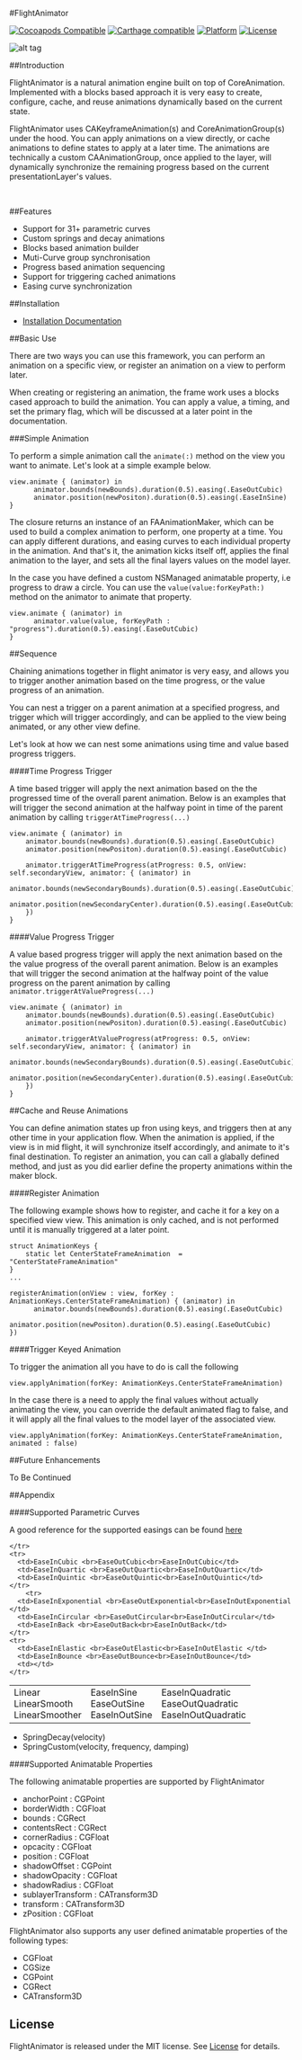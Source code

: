 #FlightAnimator

[![Cocoapods Compatible](https://img.shields.io/badge/pod-v0.3.0-blue.svg)]()
[![Carthage compatible](https://img.shields.io/badge/Carthage-compatible-4BC51D.svg?style=flat)]()
[![Platform](https://img.shields.io/badge/platform-ios-lightgrey.svg)]()
[![License](https://img.shields.io/badge/license-MIT-343434.svg)](/LICENSE.md)

![alt tag](/Documentation/FlightBanner.jpg?raw=true)

##Introduction

FlightAnimator is a natural animation engine built on top of CoreAnimation. Implemented with a blocks based approach it is very easy to create, configure, cache, and reuse animations dynamically based on the current state. 

FlightAnimator uses CAKeyframeAnimation(s) and CoreAnimationGroup(s) under the hood. You can apply animations on a view directly, or cache animations to define states to apply at a later time. The animations are technically a custom CAAnimationGroup, once applied to the layer, will dynamically synchronize the remaining progress based on the current presentationLayer's values.

<br>

##Features

* Support for 31+ parametric curves
* Custom springs and decay animations
* Blocks based animation builder
* Muti-Curve group synchronisation
* Progress based animation sequencing
* Support for triggering cached animations
* Easing curve synchronization

##Installation

* [Installation Documentation](/Documentation/installation.md)

##Basic Use 

There are two ways you can use this framework, you can perform an animation on a specific view, or register an animation on a view to perform later. 

When creating or registering an animation, the frame work uses a blocks cased approach to build the animation. You can apply a value, a timing, and set the primary flag, which will be discussed at a later point in the documentation.

###Simple Animation

To perform a simple animation  call the `animate(:)` method on the view you want to animate. Let's look at a simple example below.

```
view.animate { (animator) in
      animator.bounds(newBounds).duration(0.5).easing(.EaseOutCubic)
      animator.position(newPositon).duration(0.5).easing(.EaseInSine)
}
```
The closure returns an instance of an FAAnimationMaker, which can be used to build a complex animation to perform, one property at a time. You can apply different durations, and easing curves to each individual property in the animation. And that's it, the animation kicks itself off, applies the final animation to the layer, and sets all the final layers values on the model layer.

In the case you have defined a custom NSManaged animatable property, i.e progress to draw a circle. You can use the `value(value:forKeyPath:)` method on the animator to animate that property.

```
view.animate { (animator) in
      animator.value(value, forKeyPath : "progress").duration(0.5).easing(.EaseOutCubic)
}
```

##Sequence

Chaining animations together in flight animator is very easy, and allows you to trigger another animation based on the time progress, or the value progress of an animation.

You can nest a trigger on a parent animation at a specified progress, and trigger which will trigger accordingly, and can be applied to the view being animated, or any other view define.

Let's look at how we can nest some animations using time and value based progress triggers.

####Time Progress Trigger

A time based trigger will apply the next animation based on the the progressed time of the overall parent animation. Below is an examples that will trigger the second animation at the halfway point in time of the parent animation by calling `triggerAtTimeProgress(...)`

```
view.animate { (animator) in
	animator.bounds(newBounds).duration(0.5).easing(.EaseOutCubic)
    animator.position(newPositon).duration(0.5).easing(.EaseOutCubic)
    
    animator.triggerAtTimeProgress(atProgress: 0.5, onView: self.secondaryView, animator: { (animator) in
         animator.bounds(newSecondaryBounds).duration(0.5).easing(.EaseOutCubic)
         animator.position(newSecondaryCenter).duration(0.5).easing(.EaseOutCubic)
    })
}
```

####Value Progress Trigger

A value based progress trigger will apply the next animation based on the the value progress of the overall parent animation. Below is an examples that will trigger the second animation at the halfway point of the value progress on the parent animation by calling `animator.triggerAtValueProgress(...)`

```
view.animate { (animator) in
	animator.bounds(newBounds).duration(0.5).easing(.EaseOutCubic)
    animator.position(newPositon).duration(0.5).easing(.EaseOutCubic)
    
    animator.triggerAtValueProgress(atProgress: 0.5, onView: self.secondaryView, animator: { (animator) in
         animator.bounds(newSecondaryBounds).duration(0.5).easing(.EaseOutCubic)
         animator.position(newSecondaryCenter).duration(0.5).easing(.EaseOutCubic)
    })
}
```
##Cache and Reuse Animations

You can define animation states up fron using keys, and triggers then at any other time in your application flow. When the animation is applied, if the view is in mid flight, it will synchronize itself accordingly, and animate to it's final destination. To register an animation, you can call a glabally defined method, and just as you did earlier define the property animations within the maker block.

####Register Animation

The following example shows how to register, and cache it for a key on a specified view view. This animation is only cached, and is not performed until it is manually triggered at a later point.

```
struct AnimationKeys {
	static let CenterStateFrameAnimation  = "CenterStateFrameAnimation"
}
...

registerAnimation(onView : view, forKey : AnimationKeys.CenterStateFrameAnimation) { (animator) in
      animator.bounds(newBounds).duration(0.5).easing(.EaseOutCubic)
      animator.position(newPositon).duration(0.5).easing(.EaseOutCubic)
})
```

####Trigger Keyed Animation


To trigger the animation all you have to do is call the following 

```
view.applyAnimation(forKey: AnimationKeys.CenterStateFrameAnimation)
```

In the case there is a need to apply the final values without actually animating the view, you can override the default animated flag to false, and it will apply all the final values to the model layer of the associated view.

```
view.applyAnimation(forKey: AnimationKeys.CenterStateFrameAnimation, animated : false)
```


##Future Enhancements

To Be Continued

##Appendix

####Supported Parametric Curves

A good reference for the supported easings can be found [here](http://easings.net/)

<table>
  <tbody>
    <tr>
      <td>Linear <br>LinearSmooth<br>LinearSmoother</td>
      <td>EaseInSine <br>EaseOutSine<br>EaseInOutSine</td>
      <td>EaseInQuadratic <br>EaseOutQuadratic<br>EaseInOutQuadratic</td>
    
    </tr>
    <tr>
      <td>EaseInCubic <br>EaseOutCubic<br>EaseInOutCubic</td>
      <td>EaseInQuartic <br>EaseOutQuartic<br>EaseInOutQuartic</td>
      <td>EaseInQuintic <br>EaseOutQuintic<br>EaseInOutQuintic</td>
    </tr>
        <tr>
      <td>EaseInExponential <br>EaseOutExponential<br>EaseInOutExponential </td>
      <td>EaseInCircular <br>EaseOutCircular<br>EaseInOutCircular</td>
      <td>EaseInBack <br>EaseOutBack<br>EaseInOutBack</td>
    </tr>
    <tr>
      <td>EaseInElastic <br>EaseOutElastic<br>EaseInOutElastic </td>
      <td>EaseInBounce <br>EaseOutBounce<br>EaseInOutBounce</td>
      <td></td>
    </tr> 
  </tbody>
</table>

*  SpringDecay(velocity)
*  SpringCustom(velocity, frequency, damping)

####Supported Animatable Properties

The following animatable properties are supported by FlightAnimator

* anchorPoint : CGPoint
* borderWidth : CGFloat
* bounds : CGRect
* contentsRect : CGRect
* cornerRadius : CGFloat
* opcacity : CGFloat
* position : CGFloat
* shadowOffset : CGPoint
* shadowOpacity : CGFloat
* shadowRadius : CGFloat
* sublayerTransform : CATransform3D
* transform : CATransform3D
* zPosition : CGFloat

FlightAnimator also supports any user defined animatable properties of the following types:

* CGFloat
* CGSize
* CGPoint
* CGRect
* CATransform3D

## License

FlightAnimator is released under the MIT license. See [License](/LICENSE.md) for details.